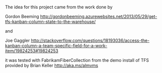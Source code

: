 The idea for this project came from the work done by 

Gordon Beeming
http://gordonbeeming.azurewebsites.net/2013/05/29/get-tfs-kanban-column-state-to-the-warehouse/

and

Joe Gaggler
http://stackoverflow.com/questions/18193036/access-the-kanban-column-a-team-specific-field-for-a-work-item/19824253#19824253


it was tested with FabrikamFiberCollection from the demo install of TFS provided by Brian Keller
http://aka.ms/almvms



